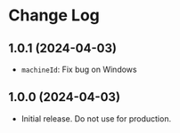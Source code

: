 # Change Log

## 1.0.1 (2024-04-03)

- `machineId`: Fix bug on Windows

## 1.0.0 (2024-04-03)

- Initial release. Do not use for production.
